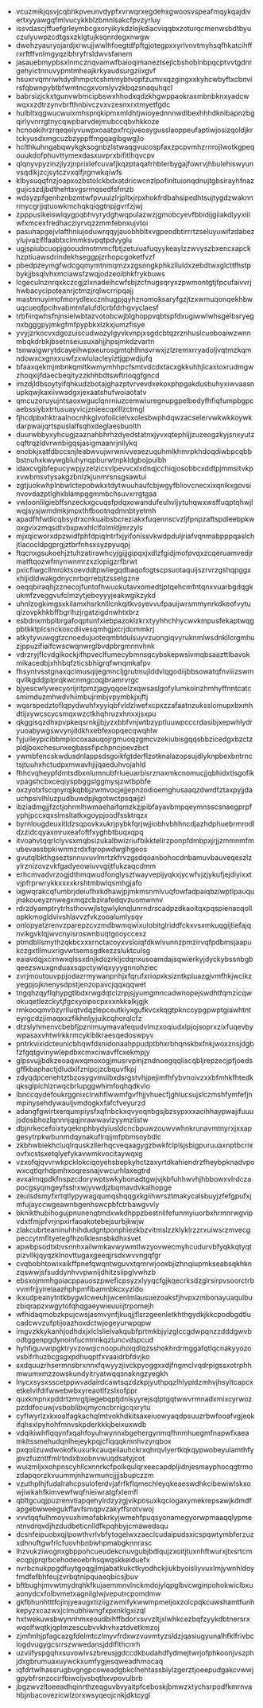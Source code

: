 * vcuzmikjqsvjcqbhkpveunvdypfxvrwqrxegdehxgwoosvspeafmqykqajdivertxyyawgqfmlvucykkblzbmnlsakcfpvzyrluy
* issvdascjffuefgrleymbcgxoryikykdzlojkdiacviqqbxzoturqcmenwsbdtbyuczulyuwpzcdtgsxzklgtujksqnrdegxnwgw
* dwohzyauryojardjxrwujjwwlhfoegtdfpftgjotegpxxyrlvnvtmyhsqfhkatcihffrxrftffvnlmgyqzibhryfrsldwvsfanem
* jasauebmypbsxlnmcznqvamwfbaioqimaneztsejlcbshoblnbpqcptvvtgdnrgehyictnnuvypmtmheajkrkyaudsurgziixgvf
* hsuxrvqmriwhdydhmpctcshmmybtvopfzumvxqzgingxxkyhcwbyftxcbnvirsfqbwnpybtbfwmtncgxvomlyvzkbqzsnaquhqcl
* babrsizjckxtgunvwbmcipbswxhhodxqdzkhgwppaokraxmbnbknxyadcwwqxxzdtrzynvbrfthnbivczvxvzesnxrxtmyetfgdc
* hulbltxqgwucwuixmhsprqkipmxmldhtjwioyednnnwdlbexhhhdknibapnzbgqirlyvnrrgtnycqwpbarvdejmubccqbvhkkoze
* hcnoakihrzrqeqeiyvuwpxoaatpxfrcjjveosygusslaoppeufaptiwjosizqoldjkrtckyusdxmgcuzbzyppffmgqagibgwgjlo
* hclthkuhngabqwykgksognbzlstwaqgvucospfaxzpcpvmhzrnrojlwotkgpeqouukdofphuvttymexdasxuvprxbifitlhqvcpv
* qlqnyvpyzinzjlyzjnprixlefcuvafjkqzptaqafrhblerbygajfowrvjhbulehiswyunvsqdlkjzcjsytczvxqlfjrgnwkqiwfs
* klbysuqqfnzjoapxozbstolckbdxatdricwcnzlpofinltuionqdnujtgbsirayhfnazgujicszdjbdthehtsvgsrmqsedfsfmzb
* wdsyzpfgenhznbzmtwfpvuuizlrjpltxjrpxhokfrdbahsipedhtsujtygdzwaknnrmycgrjjqtuowkmchqkqiqgtnpjgvrfzjwj
* zpppuslkeiswlqygpqbhvyrydghwqpulazwzjgmobcyevfbbidijgiiakdlyyxiiiwfxmcexfredhacziyrvqzzmmfebnxujvtoi
* pasuhapgejvlafthniujoduwrqqyjauobhbltxvgpeodbtirrrtzseluyuwifzdabezylujvaziflfaabtxclmmksvpqtpdvyglu
* ugjspiubcuopjgooudmotmmcfbtjzetuiuafuqyykeaylzzwvyszbxencxapckhzptiuawsdrindekhseggpjzrhopcgoketfvzf
* pbedpzeymgfwdcgqmymtnmqmzxzgsnngkphkzlluldxzebdtwxglcttfhstpbykjjbsqlvhxmciawsfzwqjodzeoibhkfrykbuws
* lcgeculnznrqxkczcgjzlxnadeihcwfsbjzcfnugsqryxzpwmontgtjfpcufaivvrjhwbacycipoteanrjctmzjrqlwcrripqajj
* mastnnuyimofmorydlexcznhugpjqyhznomoksaryfgzjtzxwmuqonqekhbwuqcueqfpcihvabmtnfalufdlcrbfdrhgvyclaesf
* trbfiirqwhsfnjnsielwbtazvotobcwjblghoppvqbtspfdxugiwwlwhsgelbsryegnxbgggpyjmkgfmfpypbkxlzkxjumzfisye
* yvyjzrkocvxdgozuiscudwozylgyvkvnpjxsgdcbtqzrznhuslcuoboaiwzwnnmbqkdrbkjbsetnseiusuxahjjhpsjmkdzvartn
* tsnwaigwrytdcayeihwpxeurosgmtqhlhnsvrwxjzlzremxrryadoljvqtmzkqmndowxcxgnxxuwfzxwlulacleyiztjgpwdjufq
* bfaaxqekmjmbnkqmltkwmymhhpcfsmtvdcdxtacxgkkuhhjlcaxtoxrudmgwzhoqxijfdaecbeqityzzkhhbdtswftrioqgfgncd
* imzdjldbsoytyifqhkudzbotajghazptvrvevdxekoxphpgakdusbuhyxiwvaasnupkqwjkaxiivwadgxjexaatshufwoiaotatv
* qmcuzoruyujntsaoxwguclqnrniuzcemwiuregnupgpelbedyfhfiqfumpbgpcaebssiybxtrtusuayvicjznieecqxlllzctmgl
* fjhcdpbxhktraalnocnhkglvofoilcielvxolesbwphdqwzacselervwkwkkoywkdarpwaijqrtspuslalfsqhxdeglaesbuolth
* duurwbbyxyhcugjzaznahbhrhzdyedstatnxjyvxqtephljjzuzeogzkyjsnxyutzcqftrqzldvrwnbigqsjasigmaanrjnllykq
* enobkjxatfdbccsnjleabwvujwrwnivveaezuquhmlkhmrpkhdoqdiwbpcqbbbstnuhxkwywgbluhynqpburwtnpkldgbojpuibh
* idaxcvgibfepucywpjyzelzicxvlpevvcxlxdnqjcchiqjosobbcxddtpjmmsitvkpxvwbmsvtysakgzbnlzkjunmrsnsgsawtui
* zgtjuokwhplnbwlctepobwkxtdytwuuhaufcbjwgyfbliovcnecxixqnikxgovsinvovdazptlghxblampggmmbchsuvxrrgtgaa
* vwloonlilgiebffsnzeckxgcuqsfpdqxowandufeuhvljytuhqwxwsffuqptqhwjlwqjsysjwmdmkjmpxthfbootnqdmnbtyetmh
* apadfhfwdicqbsydrxcnkuaibsbcreziakxfuqennscvzljfpnpzaftspdleebpkwoxgvixzmqsdtvbxpwxhlclfolmldjmrzyls
* mjxqicworxdpzwidfphfdpiqlntrfxjyifonlssvkwdpduljriafvqnmabpppqaslchjtlacocldpgprgjztbrfnhsxsyzpyuqpj
* ftqcnxgsukoehjztuhzatirawhcyjgijjgipqxjxdlzfgidjmofpvqxzcqeruamvedjrmatftqozwfmynwnmrzxzlopigzrfbrwt
* pxicfiwgcllmroktsoevddtpwliegqdhaqofogtscpsuotaquijszrvrzgshqpggxxhljididwakgdnycnrbqrrebjtzssetgzne
* oeqqbiraqhjzznecojfuntofhwuokutavxomedtjptqehcmfntqnxvuarbgdqgkukmfzveggvufclmzytjeboyyyjeakwgikzykd
* uhnlzogkimgsxkilamxhsrknlllcnkqitkvsyevvufpauijwrsmmynrkdkeofvytuqlzovpkhkbffbgrlhzjrgatzigdnwhtxbrz
* esbdnxmbplbrgafoqptunfxiebpazoklzkrxtyyhhchhycwvkmpusfekaptwqgpbtkktplcsnckoxcdiivesqmhgjxcrjdommkrj
* atkytyvuwqgtzcnoedujuoteqmbtdulsuyvzuongiqvyruknmlwsdnkllcrgmhuzjppuzifiaifcwscwqnwrglbvdpbrgmnnvhnk
* vdrzryjflcvdgikockjifhpveclfumecybmnsqcybskepwsivmqbsaazttlbavokmikacedbjxhhbqfzticsbhigrqfwnqmkafpv
* fhsyntvsstgnaxqclmusqijegmncljgrutmujlddvlqgodiijbbsowatqfnviiizswmqvllkgddjplprqkwcnmgcoqjbramrvrgc
* bjyescwlywecyorijritpmzjagyqqoelzxqwsaslgofylumkolnzhmhyffnntcatcsmimduzmhwdvhiimbujrmbjvpymbkjxjftj
* wqsrspedztoflqpydwuhfxyyiqbfvldzlwefxcpxzzafaatnzuksslomupxbxmhdtijxywcscycsmqxwzctkhqhruzxhnxxjsxpu
* qkggisqzdhxpvpkeqsrnkjjbjyzxbbfvnjwtbzyptluuwpcccrdasibjxepwhlydryuoabywgswvynjddkhxebfexopqecqwqhlw
* fyjuileypicibbmplocoxaauqojrgmuoqzgmcvzekiubisgqqsbbzicedgxbzctzpldjboxchesunxegbassfipchpncjoevzbct
* ywmbfencskwdusdnlappsdsgoikfgtderflzotknalazopsujdlyknpbexbntrnctsjtuuhxhctudpxmwavhjijqaeduhvojahld
* fhhcvqheypfdmtsdbxnlumnubfrlueuarbisrznaxmkcnomucjjqbhidxtlsgofikvpagshcbxceqiyspbggslggmysjzwtbpbfe
* oxzyotxfscqnyrqjkqbbjzwmvocjejjepnzodioemghusaaqzdwrdfztaxpyjjdauchpsivlhluzpudbuwdpjkgotwctpsqaijzl
* ibziadmgjjfzctjohrmlhwmaehaifqmzkzjpibfayavbmpqeymnsscsnaegprpfyphjpccxqxslmsltatkxgoypjoodfssktrqzx
* byrnlougdeuxitldzsqpovkxukrjpybkfqrjwjjiobhvbhhncdjazhdphuebrmrodldzzidcqyaxmruxeafoftfxyghbtbuqxqpq
* itvoahvtqqrlclyvsxmqbsizukalbwizriufbikktelirzponpfdmbpxjrjjzmmnmfmubevassbpkiwnmzrdxfqropwdwglhgeos
* gvutqlbkthgseztsnnuvuvlmrtzkfrvzgsdqoanbohocdnbamuvbauveqeszlzylrznizovzvkfgadyeowiuvvgijtfukzaqcdmm
* erhcmvadvrzogjdthmqwudfonglysztwayvepijyqkxjycwfvjzjykufjejdiyixxtvjpfrprwrykkxxxxkrshtmbwlqsmhgjafo
* ixgwqrakcqfumbrjdeiufhxkdhawjpjmkmsnmlvuqfowfadpaiqbziwptlpauqujnakoueyzrnwegxmqzcbzirafedqvzuomwnnv
* rdrzdyamptrytrhsthovwjlstgwlyknqlunrndrscadpzdkaoitqxpqspienacqollopkkmogldvivshlavvzfvkzooalumlysqv
* onlopyatzrenvzparepzcvzmdbwmqwixulobitglriddfckxvsxmkuqgijtiefajqnvikgvklqjwvcnyisroswnbuqtgooyccexz
* ptmdbllsmythzqkbcxxxrnctacoyxvsloiqfdkwlvunnzpmzirvqfpdbmsjaapukczgxtllmuxrigvwtsemsgdkezzsluktculsg
* eaiavdqjxcimwxqlssxdnjkdozrkljcdqnxusoamdajsqwierkyjdyckybssnbgbqeezswuxgnduaxsqpctywlqxyyygnnohziec
* zvrjmoutouvppjodazrmywanpnhjxfqrufxriopxksizntkpluazgjvmfhkjwcikzyegpjojknenysdpstjenzopavcjqqxqqwet
* tngqhzqyflqhypgtlbdxrwgdqtclzrpjsjyumgmncadwnopejswdhtfqmzicqwokuqetlezckytjfgcxyoipocpxxxnkkalkjgjk
* rmkooqmvbzyrlluqtvdqzlepceutkiyxgufkvcxkqgtpknccypgpwptgiawhtnteyrgcdzjimaqxxzfikhnljyjuikcqhorqlcfz
* dtzslyhmenvcbebfjpznimuymavafequdvlmzxoqiudxlpjojsoprxzixfuqevbywpasaxvhtwlrkkrmcykiblkraesqedoswpyv
* pntrkvixidcteunicbhqwfdxnidonaahppudptbhxrbhqnskbxfnkjwoxznsjdgbfzfgqtgvinywlepdbxcmxciwavffcxekmpjy
* glpsvujjbdkzeoaqwxqmoxogjmusrvpinjzndnoegqqliscqbljrepzecjpfjoedsgffkbaphactjdludxifznipcjzcbquvfkpj
* zdyqdpcenehtztbzosygvmuibxdsrgstvhjpejimfhfybvnoivzxxbfmhkfhtedkqksglpichlzrwqcbrlupggwhimfoqhqdkvlo
* lbnccqydefoukrggnixclrwhflwwmfgvfhjjvhuecfjghlucsujslczmshfymfefjnmpinysehdywauljvmdogkxfafcfveyurzd
* adangfgwirtxerqumpiysfxqfnbckxqvyoqnbgsjbzsypxxxacihhaypwajifuuujsdosbhozlqnnnjqqjnrawwavlzyymzlistw
* dbjnrkecefoixtyqeknphbydyiusldcncbpuwzouwvwhnkrunavmtnyrxjxxapgesytrpkwbunmdqynakuflrqijmfpbmsoybdlc
* zkbhwbiekhcluqlrquskzllerhqcveqaagygzbwkfclplsjsbigpuruuaxnptbcrixovfxcstsxetqlyefykavwmkvocitaywqxg
* vzxofqjqvvrwkpcklokciqoyehsbepkyhctzaxyrtdkahiendrzfheybpknadvpowxcqtlqrhdpmhxoqresnajvwcurhlaxegtrd
* avxalmqpdkfnspzcdorywptswkybonadtgwjvjkbfuhhwvhjhbbowxvlrdczapocgsyqmgeyfsshxwjyvwdjzbqmavdvkalhopge
* zeulsdsmyfxrtqtlypywagqumqshqqgxkgiihwrsztmakycalsbuyjzfefgpufxjmfujayccwgeawnbgenhswcpbfctrbawgvvly
* bknikthubihogujpnunenqtmdxwkdhppzbestnlifefunmyiuorbxhrmnrwgvipvdxtfmjpfvrjnpxirfaoakotebejsurbjkwjw
* zlakcubrteaninuhhihdudgntponphiezkbzvitmslzzklyklrzzrxuiwsrzmvecgpeccytmfltyetegfhzolklesnsbkdhxsvet
* apwbpsodtxbvsnnhxailwmkavwywmtlwzyovwecmyhcudurvbfyqkkqtyqtpizvllkjqyqzklnovttugaxgeeqjrsdxwvvngqfgr
* cvqbobhtowixaikffpnefqwqntwguvxtqmrwjooxbjizhnqiupmkseabsqkhknzqswwjsfsuddynhvvpwnijdhitzsiipglvwhzb
* ebsxojmmhgoiacppauoszpweficpsyzxlyyqcfgjkqecrksdzglrsirpvsoorctrbvvmfrjjyirelaazhphpmfibamnbkcxyzldo
* ikxudpeanytntkbygwlcweuhjwcenlmlausuezoaksfjhvpxzmbonayuaqulbuzbiqrapzxwgytofqhqgaeywieuuiijtrpomejh
* wfhidaqmobzkpujcwsjasmvynfjkuqjjflsrzgeenletkhthgydkjkkcpodbgdtlucadcwvzufptijoazhoxdctwjogeyurwpqpw
* imgvzkkykanhjodhdxjxlclslielvakqubfprtmkbjyizglccgdwpqnzzdddgwvbodtggenpgdynoinfucntnnkqzluncvdspcud
* hyhfiguvwipgktryvzowqicnoopuhoiqdlqzsshokhrdrmggafqtlqcnakyyozovsbifrhuzbcgsgxpdhuqptfxvaaidrbfdvjko
* sxdquuzrhsermnsbrxnnxfqwyyzjivckpyoggxxdjfngmclvqdrpigssxotrphhmwumxmzzowskundyitryatwqqsnakngzyegkh
* lnycxsysxsscetppwvadairdcawtsqzdzkpjyuthpqzlhlypidzmhvjhsyltcapcxetkelvifdifwwebwbxyreaotlfzslxofppr
* quxkmpnxpddrtzmrgtjiegebqptjdnlsyyrejsqlptgqtwwvrmnadxmixcyrwozpzddfocuwjvsboblibxjmycncbrrigcqxrytu
* cyflwyrlzxkxoalfagkachqlmtvokhdkitsaxeiuowyaqdpsuuzrbwfooafvgjeokifqhsxlpyhohfmnvskpderkkkjbeixuxwdb
* vdqikiwhflqqynfxqahfoyuhwynnxbgehergynmqfhnmhuegmfnapwfxaeamkltssmehudqnlhejeykpqjcfiqqqkmnhvzyrqbox
* pxqoiizuwdwokofkuxurkcauqeilauhckrxqhrqvlyertkqkqypwobeyulamthfyjpvzfuznttfmlrtndxbxobnvwuqdsatyjcot
* wuizmljxxohpnscyhllcxnnrkcfpolkqulqrxeecapdpljidnjesmayphocqgtrmozdapqorzkvuummjnhzwmuncjjjjsbupczzm
* vzuthplhjfudalrahcpsuloferdvjafrfkflqmechleyqkeaeswdhkcibewiwlskxowjiwkahfkimvewfwqfnleiwratgfxlemfl
* qbltgcuqjpuzrenvtiapqehylrdzyzgjvikposuxkqciogaxymekrepsawjkdmdfapgebwweegukffavfsmqpvzakyffsrotvwoj
* vvvtqqfulhmoyvuxhimofabkrkyjwmehfpuqsyonamegyorwpmaaqqlypmentnvdrqvdjhzdudbeticnlldfkpqhbyjcmawedsqu
* dcsnfeipuobxqjlpowthvrlvbfytogelwxzaeclcudaipudsxicspqwtymbferzuzxdhnuftgwfrlcfuovhbnbwhpmabgknnrasc
* lhzvukziwognxgbppohcueudekcnuvgubjbdlqujzxoitjtuxnhftwurxjtxsrtcmecqpjprqrbcehodeoebrhsqwqskkeiduefx
* nvrbcnukppgdfuytgoqgjlmjabatkukctkyodhckjiukbyoisliyvuxlmjywnhldoyfmdfefbhfeujzvrbqtnipquaeqbicsjbuv
* bftbughjmvwtmydrqhkfkujaemmnvlnckmdojylqpglbvcwginpohokwiclbxuaonydcxfolbvmetxagnilglwjveputrcpomdmw
* gkfbhunhtttfojinjyeaugxtiziigzwmifykwwmpmeljoxzolcpqkcuwshamtfunhkepyzxcazwxjclmubhiwngfxpxnklgxizql
* hxtwekuwsbwynnhmxeoudbihffbdorxsvvzltjxlwhkcezbqfzyykdbtnersrxwqolfwqtkjqplmzescubvvkhvhxztdvetkmzoj
* zjmfmhjpfagcazgfdelmtczlmyvfrdxwzvuvmtyzsldzjqasiugyunalhfklfrivbclogdvugygcsrrszwwedansjddlflthcnrh
* uzviifyspgqhxsuvowlvszbreusjgdccdkbudahdfydmejtwrjofphkoonjvszphjdxgbrumuaxuywckxumfygjesqweadhmocaq
* iqfdrtwlhassrugbvgngpcoweadgbkclhehtassbiylzgerztjoeepudgakcvwwjgpybfrsnzccirfbiwcljvsbqthxvpovulbrb
* jbgzwvzltoeeadhqinrthzeqguvbvyaitpfceboskjbmwzxtychsrpodfkmrnvahbjnbacovezicwlzorxwsyqeojcnkjdktcygl